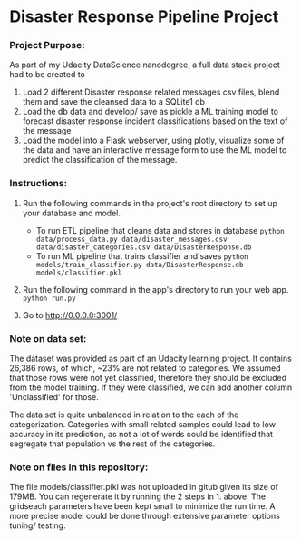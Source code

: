 # Disaster Response Pipeline Project


### Project Purpose:
As part of my Udacity DataScience nanodegree, a full data stack project had to be created to 
1) Load 2 different Disaster response related messages csv files, blend them and save the cleansed data to a SQLite1 db
2) Load the db data and develop/ save as pickle a ML training model to forecast disaster response incident classifications based on the text of the message
3) Load the model into a Flask webserver, using plotly, visualize some of the data and have an interactive message form to use the ML model to predict the classification of the message. 

### Instructions:
1. Run the following commands in the project's root directory to set up your database and model.

    - To run ETL pipeline that cleans data and stores in database
        `python data/process_data.py data/disaster_messages.csv data/disaster_categories.csv data/DisasterResponse.db`
    - To run ML pipeline that trains classifier and saves
        `python models/train_classifier.py data/DisasterResponse.db models/classifier.pkl`

2. Run the following command in the app's directory to run your web app.
    `python run.py`

3. Go to http://0.0.0.0:3001/

### Note on data set:
The dataset was provided as part of an Udacity learning project. 
It contains 26,386 rows, of which, ~23% are not related to categories. We assumed that those rows were not yet classified, therefore they should be excluded from the model training. If they were classified, we can add another column 'Unclassified' for those. 

The data set is quite unbalanced in relation to the each of the categorization. Categories with small related samples could lead to low accuracy in its prediction, as not a lot of words could be identified that segregate that population vs the rest of the categories. 

### Note on files in this repository:
The file models/classifier.pikl was not uploaded in gitub given its size of 179MB. You can regenerate it by running the 2 steps in 1. above.
The gridseach parameters have been kept small to minimize the run time. A more precise model could be done through extensive parameter options tuning/ testing.





